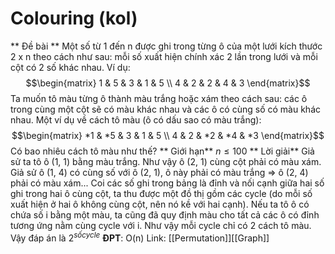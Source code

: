 # Colouring (kol)
** Đề bài ** 
Một số từ 1 đến n được ghi trong từng ô của một lưới kích thước 2 x n theo cách như sau: 
mỗi số xuất hiện chính xác 2 lần trong lưới và mỗi cột có 2 số khác nhau. Ví dụ: 
$$\begin{matrix} 1 & 5 & 3 & 1 & 5 \\ 4 & 2 & 2 & 4 & 3 \end{matrix}$$ Ta muốn tô màu từng ô thành màu trắng hoặc xám theo cách sau: các ô trong cùng một cột sẽ có màu khác nhau và các ô có cùng số có màu khác nhau. Một ví dụ về cách tô màu (ô có dấu sao có màu trắng):
$$\begin{matrix} *1 & *5 & 3 & 1 & 5 \\ 4 & 2 & *2 & *4 & *3 \end{matrix}$$ 
 Có bao nhiêu cách tô màu như thế?
 ** Giới hạn** $n \le 100$
 ** Lời giải** 
 Giả sử ta tô ô (1, 1) bằng màu trắng. Như vậy ô (2, 1) cùng cột phải có màu xám. Giả sử ô (1, 4) có cùng số với ô (2, 1), ô này phải có màu trắng => ô (2, 4) phải có màu xám...
 Coi các số ghi trong bảng là đỉnh và nối cạnh giữa hai số ghi trong hai ô cùng cột, ta thu được một đồ thị gồm các cycle (do mỗi số xuất hiện ở hai ô không cùng cột, nên nó kề với hai cạnh). Nếu ta tô ô có chứa số i bằng một màu, ta cũng đã quy định màu cho tất cả các ô có đỉnh tương ứng nằm cùng cycle với i. Như vậy mỗi cycle chỉ có 2 cách tô màu.
 Vậy đáp án là $2 ^ {số cycle}$
**ĐPT**: O(n)
Link: [[Permutation]][[Graph]]